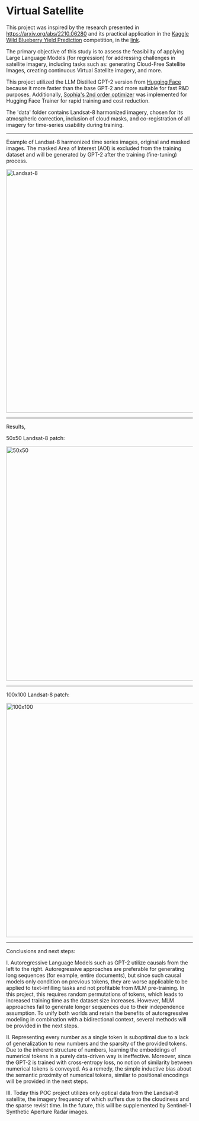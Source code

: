 # Virtual Satellite

This project was inspired by the research presented in https://arxiv.org/abs/2210.06280 and its practical application in the 
[Kaggle Wild Blueberry Yield Prediction](https://www.kaggle.com/competitions/playground-series-s3e14) competition, 
in the [link](https://www.kaggle.com/code/inversion/make-synthetic-blueberry-yield-data).

The primary objective of this study is to assess the feasibility of applying Large Language Models (for regression) for addressing challenges in satellite imagery, including tasks such as: generating Cloud-Free Satellite Images, creating continuous Virtual Satellite imagery, and more.

This project utilized the LLM Distilled GPT-2 version from [Hugging Face](https://huggingface.co/distilgpt2) because it more faster than the base GPT-2 and more suitable for fast R&D purposes. Additionally, [Sophia's 2nd order optimizer](https://arxiv.org/abs/2305.14342) was implemented for Hugging Face Trainer for rapid training and cost reduction.

The 'data' folder contains Landsat-8 harmonized imagery, chosen for its atmospheric correction, inclusion of cloud masks, and co-registration of all imagery for time-series usability during training.

******************************************************************************************

Example of Landsat-8 harmonized time series images, original and masked images. The masked Area of Interest (AOI) is excluded from the training dataset and will be generated by GPT-2 after the training (fine-tuning) process.

<img width="657" alt="Landsat-8" src="https://github.com/koyacolab/aispace/assets/115004547/dcc1853c-8655-4b5d-ab28-0b10dd50fd2c">

******************************************************************************************

Results, 

50x50 Landsat-8 patch:

<img width="632" alt="50x50" src="https://github.com/koyacolab/aispace/assets/115004547/fb1f6389-effe-43b2-9914-c042217d1826">

*****************************************************************************************

100x100 Landsat-8 patch:

<img width="632" alt="100x100" src="https://github.com/koyacolab/aispace/assets/115004547/01f2e598-9c25-478d-b50c-7d2f3382b073">

*****************************************************************************************

Conclusions and next steps:

I. Autoregressive Language Models such as GPT-2 utilize causals from the left to the right. Autoregressive approaches are preferable for generating long sequences (for example, entire documents), but since such causal models only condition on previous tokens, they are worse applicable to be applied to text-infilling tasks and not profitable from MLM pre-training. In this project, this requires random permutations of tokens, which leads to increased training time as the dataset size increases. However, MLM approaches fail to generate longer sequences due to their independence assumption. To unify both worlds and retain the benefits of autoregressive modeling in combination with a bidirectional context, several methods will be provided in the next steps.

II. Representing every number as a single token is suboptimal due to a lack of generalization to new numbers and the sparsity of the provided tokens. Due to the inherent structure of numbers, learning the embeddings of numerical tokens in a purely data-driven way is ineffective. Moreover, since the GPT-2 is trained with cross-entropy loss, no notion of similarity between numerical tokens is conveyed. As a remedy, the simple inductive bias about the semantic proximity of numerical tokens, similar to positional encodings will be provided in the next steps. 

III. Today this POC project utilizes only optical data from the Landsat-8 satellite, the imagery frequency of which suffers due to the cloudiness and the sparse revisit time. In the future, this will be supplemented by Sentinel-1 Synthetic Aperture Radar images.

